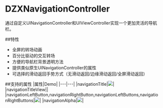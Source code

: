 # DZXNavigationController
通过自定义UINavigationController和UIViewController实现一个更加灵活的导航栏。

##特性
* 全屏的转场动画
* 百分比驱动的交互转场
* 方便的导航栏背景透明方法
* 提供类似原生UINavigationController的属性
* 可选择的滑动返回手势方式（无滑动返回/边缘滑动返回/全屏滑动返回）

##支持的属性
|属性|Demo|
|---|---|
|navigationTitle|![](https://github.com/KenwayGogo/DZXNavigationController/blob/master/screenshots/navigationTitle.png)|
|navigationTitleView||
|navigationLeftButton,navigationRightButton,navigationLeftButtons,navigationRightButtons|![](https://github.com/KenwayGogo/DZXNavigationController/blob/master/screenshots/navigationButton.png)|
|navigationAlpha|![](https://github.com/KenwayGogo/DZXNavigationController/blob/master/screenshots/navigationAlpha.gif)|

